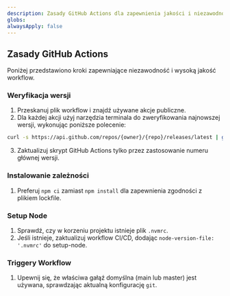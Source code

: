 ```yaml
---
description: Zasady GitHub Actions dla zapewnienia jakości i niezawodności.
globs: 
alwaysApply: false
---
```


## Zasady GitHub Actions

Poniżej przedstawiono kroki zapewniające niezawodność i wysoką jakość workflow.

### Weryfikacja wersji

1. Przeskanuj plik workflow i znajdź używane akcje publiczne.
2. Dla każdej akcji użyj narzędzia terminala do zweryfikowania najnowszej wersji, wykonując poniższe polecenie:

```bash
curl -s https://api.github.com/repos/{owner}/{repo}/releases/latest | grep '"tag_name":' | sed -E 's/.*"v([0-9]+).*/\1/'
```

3. Zaktualizuj skrypt GitHub Actions tylko przez zastosowanie numeru głównej wersji.

### Instalowanie zależności

1. Preferuj `npm ci` zamiast `npm install` dla zapewnienia zgodności z plikiem lockfile.

### Setup Node

1. Sprawdź, czy w korzeniu projektu istnieje plik `.nvmrc`.
2. Jeśli istnieje, zaktualizuj workflow CI/CD, dodając `node-version-file: '.nvmrc'` do setup-node.

### Triggery Workflow

1. Upewnij się, że właściwa gałąź domyślna (main lub master) jest używana, sprawdzając aktualną konfigurację `git`.
